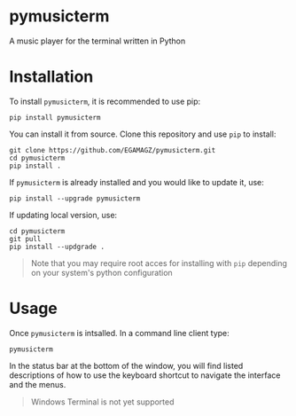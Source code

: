 # pymusicterm

A music player for the terminal written in Python

# Installation

To install `pymusicterm`, it is recommended to use pip:
```
pip install pymusicterm
```

You can install it from source. Clone this repository and use `pip` to install:
```
git clone https://github.com/EGAMAGZ/pymusicterm.git
cd pymusicterm
pip install .
```

If `pymusicterm` is already installed and you would like to update it, use:
```
pip install --upgrade pymusicterm
```

If updating local version, use:
```
cd pymusicterm
git pull
pip install --updgrade .
```

> Note that you may require root acces for installing with `pip` depending on your system's python configuration

<!-- # Demo -->

# Usage
Once `pymusicterm` is intsalled. In a command line client type:
```
pymusicterm
```

In the status bar at the bottom of the window, you will find listed descriptions of how to use the keyboard shortcut to navigate the interface and the menus.

> Windows Terminal is not yet supported
